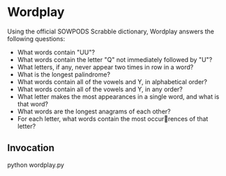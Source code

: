 Wordplay
========

Using the official SOWPODS Scrabble dictionary, Wordplay answers the following questions:

 * What words contain "UU"?
 * What words contain the letter "Q" not immediately followed by "U"?
 * What letters, if any, never appear two times in row in a word?
 * What is the longest palindrome?
 * What words contain all of the vowels and Y, in alphabetical order?
 * What words contain all of the vowels and Y, in any order?
 * What letter makes the most appearances in a single word, and what is that word?
 * What words are the longest anagrams of each other?
 * For each letter, what words contain the most occurrences of that letter?

Invocation
----------

python wordplay.py
